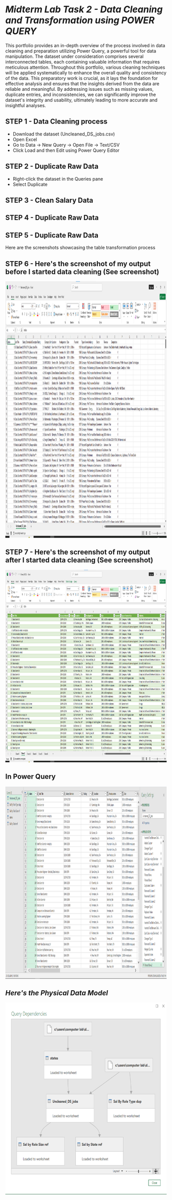 # ***Midterm Lab Task 2 - Data Cleaning and Transformation using POWER QUERY***
This portfolio provides an in-depth overview of the process involved in data cleaning and preparation utilizing Power Query, a powerful tool for data manipulation. The dataset under consideration comprises several interconnected tables, each containing valuable information that requires meticulous attention. Throughout this portfolio, various cleaning techniques will be applied systematically to enhance the overall quality and consistency of the data. This preparatory work is crucial, as it lays the foundation for effective analysis and ensures that the insights derived from the data are reliable and meaningful. By addressing issues such as missing values, duplicate entries, and inconsistencies, we can significantly improve the dataset's integrity and usability, ultimately leading to more accurate and insightful analyses.
## **STEP 1 - Data Cleaning process**
- Download the dataset (Uncleaned_DS_jobs.csv)
- Open Excel
- Go to Data → New Query → Open File → Text/CSV
- Click Load and then Edit using Power Query Editor
## **STEP 2 - Duplicate Raw Data**
- Right-click the dataset in the Queries pane
- Select Duplicate
## **STEP 3 - Clean Salary Data**
## **STEP 4 - Duplicate Raw Data**
## **STEP 5 - Duplicate Raw Data**
Here are the screenshots showcasing the table transformation process
## **STEP 6 - Here's the screenshot of my output before I started data cleaning (See screenshot)**
<img src="Images/raw2.png" alt="Alt Text" width="900" height="800">

## **STEP 7 - Here's the screenshot of my output after I started data cleaning (See screenshot)**
<img src="Images/task2.png" alt="Alt Text" width="900" height="600">

## **In Power Query**
<img src="Images/Uncleaned_DS_jobs.PNG" alt="Alt Text" width="900" height="600">

## ***Here's the Physical Data Model***
<img src="Images/QueryDependencies.PNG" alt="Alt Text" width="900" height="600">
